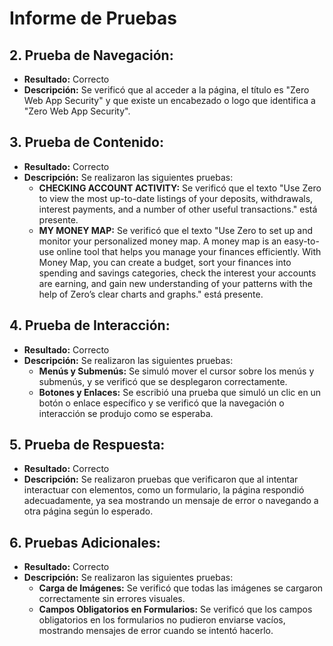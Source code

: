 # Informe de Pruebas

## 2. Prueba de Navegación:
   - **Resultado:** Correcto
   - **Descripción:** Se verificó que al acceder a la página, el título es "Zero Web App Security" y que existe un encabezado o logo que identifica a "Zero Web App Security".

## 3. Prueba de Contenido:
   - **Resultado:** Correcto
   - **Descripción:** Se realizaron las siguientes pruebas:
     - **CHECKING ACCOUNT ACTIVITY:** Se verificó que el texto "Use Zero to view the most up-to-date listings of your deposits, withdrawals, interest payments, and a number of other useful transactions." está presente.
     - **MY MONEY MAP:** Se verificó que el texto "Use Zero to set up and monitor your personalized money map. A money map is an easy-to-use online tool that helps you manage your finances efficiently. With Money Map, you can create a budget, sort your finances into spending and savings categories, check the interest your accounts are earning, and gain new understanding of your patterns with the help of Zero’s clear charts and graphs." está presente.

## 4. Prueba de Interacción:
   - **Resultado:** Correcto
   - **Descripción:** Se realizaron las siguientes pruebas:
     - **Menús y Submenús:** Se simuló mover el cursor sobre los menús y submenús, y se verificó que se desplegaron correctamente.
     - **Botones y Enlaces:** Se escribió una prueba que simuló un clic en un botón o enlace específico y se verificó que la navegación o interacción se produjo como se esperaba.

## 5. Prueba de Respuesta:
   - **Resultado:** Correcto
   - **Descripción:** Se realizaron pruebas que verificaron que al intentar interactuar con elementos, como un formulario, la página respondió adecuadamente, ya sea mostrando un mensaje de error o navegando a otra página según lo esperado.

## 6. Pruebas Adicionales:
   - **Resultado:** Correcto
   - **Descripción:** Se realizaron las siguientes pruebas:
     - **Carga de Imágenes:** Se verificó que todas las imágenes se cargaron correctamente sin errores visuales.
     - **Campos Obligatorios en Formularios:** Se verificó que los campos obligatorios en los formularios no pudieron enviarse vacíos, mostrando mensajes de error cuando se intentó hacerlo.
